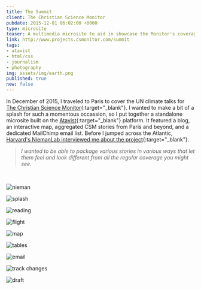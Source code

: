 ```yaml
---
title: The Summit
client: The Christian Science Monitor
pubdate: 2015-12-01 06:02:00 +0000
type: microsite
teaser: A multimedia microsite to aid in showcase the Monitor's coverage of the 2015 Paris climate talks
link: http://www.projects.csmonitor.com/summit
tags:
- atavist
- html/css
- journalism
- photography
img: assets/img/earth.png
published: true
new: false
---
```


In December of 2015, I traveled to Paris to cover the UN climate talks for [The Christian Science Monitor](http://www.csmonitor.com){:target="_blank"}. I wanted to make a bit of a splash for such a momentous occassion, so I put together a standalone microsite built on the [Atavist](http://www.atavist.com){:target="_blank"} platform. It featured a blog, an interactive map, aggregated CSM stories from Paris and beyond, and a dedicated MailChimp email list. Before I jumped across the Atlantic, [Harvard's NiemanLab interviewed me about the project](http://www.niemanlab.org/2015/11/the-christian-science-monitor-built-a-separate-site-just-for-coverage-of-the-paris-climate-talks/){:target="_blank"}. 

>*I wanted to be able to package various stories in various ways that let them feel and look different from all the regular coverage you might see.*

<br />

![nieman](/assets/img/summit-nieman.png)

![splash](/assets/img/summit-splash.jpg)

![reading](/assets/img/summit-reading.jpg)

![flight](/assets/img/summit-flight.jpg) 

![map](/assets/img/summit-map.png)

![tables](/assets/img/summit-tables.jpg) 

![email](/assets/img/summit-email.png)

![track changes](../assets/img/summit-trackchanges.gif)

![draft](/assets/img/summit-draft.jpg)



